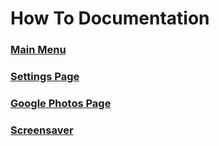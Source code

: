# How To Documentation

### [Main Menu](./menu.html)

### [Settings Page](./settings.html)

### [Google Photos Page](./google_photos.html)


### [Screensaver](./screensaver.html)



